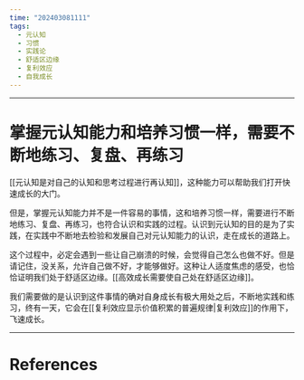 ```yaml
---
time: "202403081111"
tags:
  - 元认知
  - 习惯
  - 实践论
  - 舒适区边缘
  - 复利效应
  - 自我成长
---
```


--- 
# 掌握元认知能力和培养习惯一样，需要不断地练习、复盘、再练习

[[元认知是对自己的认知和思考过程进行再认知]]，这种能力可以帮助我们打开快速成长的大门。

但是，掌握元认知能力并不是一件容易的事情，这和培养习惯一样，需要进行不断地练习、复盘、再练习，也符合认识和实践的过程。认识到元认知的目的是为了实践，在实践中不断地去检验和发展自己对元认知能力的认识，走在成长的道路上。

这个过程中，必定会遇到一些让自己崩溃的时候，会觉得自己怎么也做不好。但是请记住，没关系，允许自己做不好，才能够做好。这种让人适度焦虑的感受，也恰恰证明我们处于舒适区边缘。[[高效成长需要使自己处在舒适区边缘]]。

我们需要做的是认识到这件事情的确对自身成长有极大用处之后，不断地实践和练习，终有一天，它会在[[复利效应显示价值积累的普遍规律|复利效应]]的作用下，飞速成长。

---
# References


